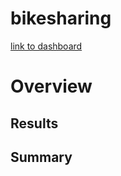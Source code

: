 # bikesharing 
[link to dashboard](https://public.tableau.com/views/Book22019-08CitiBikedata/CheckoutTimesforUsers?:language=en-US&:display_count=n&:origin=viz_share_link)
# Overview
## Results
## Summary

